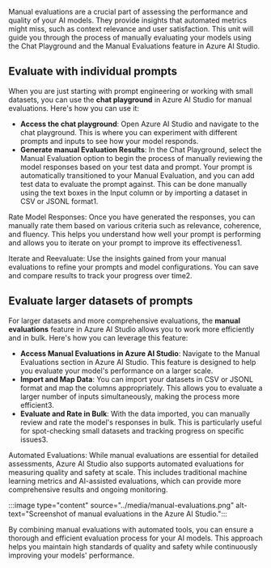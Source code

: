 Manual evaluations are a crucial part of assessing the performance and quality of your AI models. They provide insights that automated metrics might miss, such as context relevance and user satisfaction. This unit will guide you through the process of manually evaluating your models using the Chat Playground and the Manual Evaluations feature in Azure AI Studio.

## Evaluate with individual prompts

When you are just starting with prompt engineering or working with small datasets, you can use the **chat playground** in Azure AI Studio for manual evaluations. Here's how you can use it:

- **Access the chat playground**: Open Azure AI Studio and navigate to the chat playground. This is where you can experiment with different prompts and inputs to see how your model responds.
- **Generate manual Evaluation Results**: In the Chat Playground, select the Manual Evaluation option to begin the process of manually reviewing the model responses based on your test data and prompt. Your prompt is automatically transitioned to your Manual Evaluation, and you can add test data to evaluate the prompt against. This can be done manually using the text boxes in the Input column or by importing a dataset in CSV or JSONL format1.

Rate Model Responses: Once you have generated the responses, you can manually rate them based on various criteria such as relevance, coherence, and fluency. This helps you understand how well your prompt is performing and allows you to iterate on your prompt to improve its effectiveness1.

Iterate and Reevaluate: Use the insights gained from your manual evaluations to refine your prompts and model configurations. You can save and compare results to track your progress over time2.

## Evaluate larger datasets of prompts

For larger datasets and more comprehensive evaluations, the **manual evaluations** feature in Azure AI Studio allows you to work more efficiently and in bulk. Here's how you can leverage this feature:

- **Access Manual Evaluations in Azure AI Studio**: Navigate to the Manual Evaluations section in Azure AI Studio. This feature is designed to help you evaluate your model's performance on a larger scale.
- **Import and Map Data**: You can import your datasets in CSV or JSONL format and map the columns appropriately. This allows you to evaluate a larger number of inputs simultaneously, making the process more efficient3.
- **Evaluate and Rate in Bulk**: With the data imported, you can manually review and rate the model's responses in bulk. This is particularly useful for spot-checking small datasets and tracking progress on specific issues3.

Automated Evaluations: While manual evaluations are essential for detailed assessments, Azure AI Studio also supports automated evaluations for measuring quality and safety at scale. This includes traditional machine learning metrics and AI-assisted evaluations, which can provide more comprehensive results and ongoing monitoring.

:::image type="content" source="../media/manual-evaluations.png" alt-text="Screenshot of manual evaluations in the Azure AI Studio.":::

By combining manual evaluations with automated tools, you can ensure a thorough and efficient evaluation process for your AI models. This approach helps you maintain high standards of quality and safety while continuously improving your models' performance.
